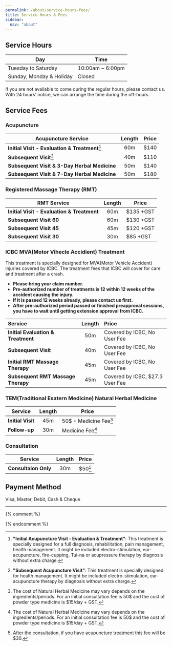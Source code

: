 ```yaml
---
permalink: /about/service-hours-fees/
title: Service Hours & Fees
sidebar:
  nav: "about"
---
```


## Service Hours

| Day                      | Time             |
|--------------------------|------------------|
| Tuesday to Saturday      | 10:00am ~ 6:00pm |
| Sunday, Monday & Holiday | Closed           |

If you are not available to come during the regular hours, please contact us. With 24 hours’ notice, we can arrange the time during the off-hours.

## Service Fees
### Acupuncture

| Acupuncture Service                            | Length | Price |
|------------------------------------------------|:------:|-------|
| **Initial Visit - Evaluation & Treatment**[^1] |  60m   | $140  |
| **Subsequent Visit**[^2]                       |  40m   | $110  |
| **Subsequent Visit & 3-Day Herbal Medicine**   |  50m   | $140  |
| **Subsequent Visit & 7-Day Herbal Medicine**   |  50m   | $180  |

### Registered Massage Therapy (RMT)

| RMT Service                                | Length   | Price     |
| ------------------------------------------ | :------: | ------    |
| **Initial Visit - Evaluation & Treatment** | 60m      | $135 +GST |
| **Subsequent Visit 60**                    | 60m      | $130 +GST |
| **Subsequent Visit 45**                    | 45m      | $120 +GST |
| **Subsequent Visit 30**                    | 30m      | $85  +GST |

### ICBC MVA(Motor Vihecle Accidient) Treatment ###

This treatment is specially designed for MVA(Motor Vehicle Accident) injuries covered by ICBC. The treatment fees that ICBC will cover for care and treatment after a crash. 

  - **Please bring your claim number.**
  - **Pre-authorized number of treatments is 12 within 12 weeks of the accident causing the injury.**
  - **If it is passed 12 weeks already, please contact us first.**
  - **After pre-authorized period passed or finished preapproval sessions, you have to wait until getting extension approval from ICBC.**

|Service|Length|Price|
|:---|:---:|:---|
| **Initial Evaluation & Treatment** | 50m | Covered by ICBC, No User Fee |
| **Subsequent Visit**               | 40m | Covered by ICBC, No User Fee |
| **Initial RMT Massage Therapy**    | 45m | Covered by ICBC, No User Fee |
| **Subsequent RMT Massage Therapy** | 45m | Covered by ICBC, $27.3 User Fee |

### TEM(Traditional Esatern Medicine) Natural Herbal Medicine

| Service           | Length | Price                  |
|-------------------|:------:|------------------------|
| **Initial Visit** |  45m   | 50$ + Medicine Fee[^5] |
| **Follow-up**     |  30m   | Medicine Fee[^5]       |

### Consultation

| Service              | Length | Price   |
|----------------------|:------:|---------|
| **Consultaion Only** |  30m   | $50[^6] |

## Payment Method
Visa, Master, Debit, Cash & Cheque

----

[^1]: **"Initial Acupuncture Visit - Evaluation & Treatment"**: This treatment is specially designed for a full diagnosis, rehabilitation, pain management, health management. It might be included electro-stimulation, ear-acupuncture, fire-cupping, Tui-na or acupressure therapy by diagnosis without extra charge.
[^2]: **"Subsequent Acupuncture Visit"**: This treatment is specially designed for health management. It might be included electro-stimulation, ear-acupuncture therapy by diagnosis without extra charge.
<!-- [^3]: **"Acu-Injection Therapy"**: This treatment is specially designed to promote the natural self-healing process by stimulating specific anatomic sites with injection. It called Regenerative Acu Injection (RAI). It might be combined with electro-stimulation, ear-acupuncture therapy by diagnosis without extra charge. Prices are varied depends on the treatment area & amount of medicine. Muscle Tr-P Injection:  $120~$150. Prolotherapy: $100~$300. -->
[^4]: **"Combo Treatment"**: Cupping is the term applied to a technique that uses small glass cups or clay jars as suction devices that are placed on the skin to disperse and break up stagnation, congestion, adhesions. And also it used to decrease inflammation following trauma. The side effects of cupping are fairly mild. Bruising should be expected, but the skin should return to looking normal within 10 days. Tui Na, or tuina, is a therapeutic form of massage and has been used in China for more than 5,000 years. Defined as “the ancient healing art of fingers and strength,” tui na (pronounced “twee nah”) has been gaining international attention for its safe and effective treatment for a wide variety of conditions. Tui na massage therapy is used for giving special treatments to people of all ages, from infancy to old age.

[^5]: The cost of Natural Herbal Medicine may vary depends on the ingredients/periods. For an initial consultation fee is 50$ and the cost of powder type medicine is $15/day + GST.

[^6]: After the consultation, if you have acupuncture treatment this fee will be $30.

{% comment %}
<!-- [^1]: **Community Style Acupuncture** This specially designed community-style acupuncture treatment use a sliding scale so that you are able to come as often as you need. We charge $30-50 per community-style treatment. This sliding scale depends on a combination of treatments. Plus a one-time 15$ initial documenting fee. -->
{% endcomment %}
